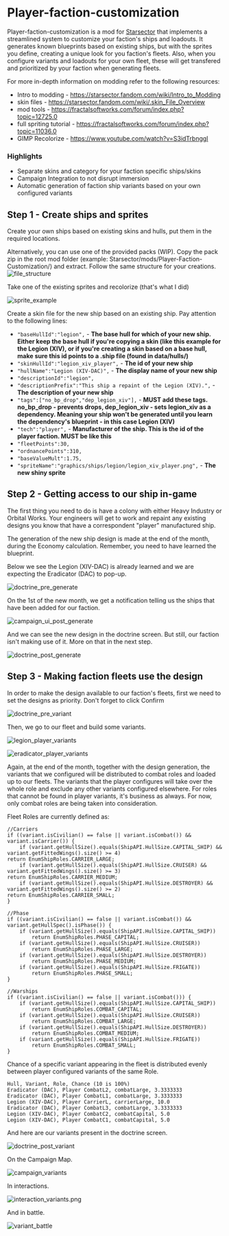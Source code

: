 # Player-faction-customization

Player-faction-customization is a mod for [Starsector](https://fractalsoftworks.com/) that implements a streamlined system to customize your faction's ships and loadouts. It generates known blueprints based on existing ships, but with the sprites you define, creating a unique look for you faction's fleets. Also, when you configure variants and loadouts for your own fleet, these will get transfered and prioritized by your faction when generating fleets.

For more in-depth information on modding refer to the following resources:

- Intro to modding - https://starsector.fandom.com/wiki/Intro_to_Modding
- skin files - https://starsector.fandom.com/wiki/.skin_File_Overview
- mod tools - https://fractalsoftworks.com/forum/index.php?topic=12725.0
- full spriting tutorial - https://fractalsoftworks.com/forum/index.php?topic=11036.0
- GIMP Recolorize - https://www.youtube.com/watch?v=S3idTrbnggI

### Highlights
- Separate skins and category for your faction specific ships/skins
- Campaign Integration to not disrupt immersion
- Automatic generation of faction ship variants based on your own configured variants

## Step 1 - Create ships and sprites

Create your own ships based on existing skins and hulls, put them in the required locations.

Alternatively, you can use one of the provided packs (WIP). Copy the pack zip in the root mod folder (example: 
Starsector/mods/Player-Faction-Customization/) and extract. Follow the same structure for your creations.
![file_structure](readme-screenshots/file_structure.png)

Take one of the existing sprites and recolorize (that's what I did)

![sprite_example](readme-screenshots/sprite_example.png)

Create a skin file for the new ship based on an existing ship. Pay attention to the following lines:
- `"baseHullId":"legion",` - **The base hull for which of your new ship. Either keep the base hull if you're copying a skin (like this example for the Legion (XIV), or if you're creating a skin based on a base hull, make sure this id points to a .ship file (found in data/hulls/)**
- `"skinHullId":"legion_xiv_player",` - **The id of your new ship**
- `"hullName":"Legion (XIV-DAC)",` - **The display name of your new ship**
- `"descriptionId":"legion",`
- `"descriptionPrefix":"This ship a repaint of the Legion (XIV).",`  - **The description of your new ship**
- `"tags":["no_bp_drop","dep_legion_xiv"],`  - **MUST add these tags. no_bp_drop - prevents drops, dep_legion_xiv - sets legion_xiv as a dependency. Meaning your ship won't be generated until you learn the dependency's blueprint - in this case Legion (XIV)**
- `"tech":"player",` - **Manufacturer of the ship. This is the id of the player faction. MUST be like this**
- `"fleetPoints":30,`
- `"ordnancePoints":310,`
- `"baseValueMult":1.75,`
- `"spriteName":"graphics/ships/legion/legion_xiv_player.png",`  - **The new shiny sprite**

## Step 2 - Getting access to our ship in-game

The first thing you need to do is have a colony with either Heavy Industry or Orbital Works. Your engineers will get to work and repaint 
any existing designs you know that have a correspondent "player" manufactured ship.

The generation of the new ship design is made at the end of the month, during the Economy calculation. Remember, you need to have 
learned the blueprint.

Below we see the Legion (XIV-DAC) is already learned and we are expecting the Eradicator (DAC) to pop-up.

![doctrine_pre_generate](readme-screenshots/doctrine_pre_generate.png)

On the 1st of the new month, we get a notification telling us the ships that have been added for our faction.

![campaign_ui_post_generate](readme-screenshots/campaign_ui_post_generate.png)

And we can see the new design in the doctrine screen. But still, our faction isn't making use of it. More on that in the next step.

![doctrine_post_generate](readme-screenshots/doctrine_post_generate.png)

## Step 3 - Making faction fleets use the design

In order to make the design available to our faction's fleets, first we need to set the designs as priority. Don't forget to click Confirm

![doctrine_pre_variant](readme-screenshots/doctrine_pre_variant.png)

Then, we go to our fleet and build some variants.

![legion_player_variants](readme-screenshots/legion_player_variants.png)

![eradicator_player_variants](readme-screenshots/eradicator_player_variants.png)

Again, at the end of the month, together with the design generation, the variants that we configured will be distributed to combat roles 
and loaded up to our fleets. The variants that the player configures will take over the whole role and exclude any other variants 
configured elsewhere. For roles that cannot be found in player variants, it's business as always. For now, only combat roles are being 
taken into consideration.

Fleet Roles are currently defined as:

    //Carriers
    if ((variant.isCivilian() == false || variant.isCombat()) && variant.isCarrier()) {
        if (variant.getHullSize().equals(ShipAPI.HullSize.CAPITAL_SHIP) && variant.getFittedWings().size() >= 4)
    return EnumShipRoles.CARRIER_LARGE;
        if (variant.getHullSize().equals(ShipAPI.HullSize.CRUISER) && variant.getFittedWings().size() >= 3)
    return EnumShipRoles.CARRIER_MEDIUM;
        if (variant.getHullSize().equals(ShipAPI.HullSize.DESTROYER) && variant.getFittedWings().size() >= 2)
    return EnumShipRoles.CARRIER_SMALL;
    }
  
    //Phase
    if ((variant.isCivilian() == false || variant.isCombat()) && variant.getHullSpec().isPhase()) {
        if (variant.getHullSize().equals(ShipAPI.HullSize.CAPITAL_SHIP))
            return EnumShipRoles.PHASE_CAPITAL;
        if (variant.getHullSize().equals(ShipAPI.HullSize.CRUISER))
            return EnumShipRoles.PHASE_LARGE;
        if (variant.getHullSize().equals(ShipAPI.HullSize.DESTROYER))
            return EnumShipRoles.PHASE_MEDIUM;
        if (variant.getHullSize().equals(ShipAPI.HullSize.FRIGATE))
            return EnumShipRoles.PHASE_SMALL;
    }
  
    //Warships
    if ((variant.isCivilian() == false || variant.isCombat())) {
        if (variant.getHullSize().equals(ShipAPI.HullSize.CAPITAL_SHIP))
            return EnumShipRoles.COMBAT_CAPITAL;
        if (variant.getHullSize().equals(ShipAPI.HullSize.CRUISER))
            return EnumShipRoles.COMBAT_LARGE;
        if (variant.getHullSize().equals(ShipAPI.HullSize.DESTROYER))
            return EnumShipRoles.COMBAT_MEDIUM;
        if (variant.getHullSize().equals(ShipAPI.HullSize.FRIGATE))
            return EnumShipRoles.COMBAT_SMALL;
    }

Chance of a specific variant appearing in the fleet is distributed evenly between player configured variants of the same Role.

    Hull, Variant, Role, Chance (10 is 100%)
    Eradicator (DAC), Player CombatL2, combatLarge, 3.3333333
    Eradicator (DAC), Player CombatL1, combatLarge, 3.3333333
    Legion (XIV-DAC), Player CarrierL, carrierLarge, 10.0
    Eradicator (DAC), Player CombatL3, combatLarge, 3.3333333
    Legion (XIV-DAC), Player CombatC2, combatCapital, 5.0
    Legion (XIV-DAC), Player CombatC1, combatCapital, 5.0

And here are our variants present in the doctrine screen.

![doctrine_post_variant](readme-screenshots/doctrine_post_variant.png)

On the Campaign Map.

![campaign_variants](readme-screenshots/campaign_variants.png)

In interactions.

![interaction_variants.png](readme-screenshots/interaction_variants.png)

And in battle.

![variant_battle](readme-screenshots/variant_battle.png)
